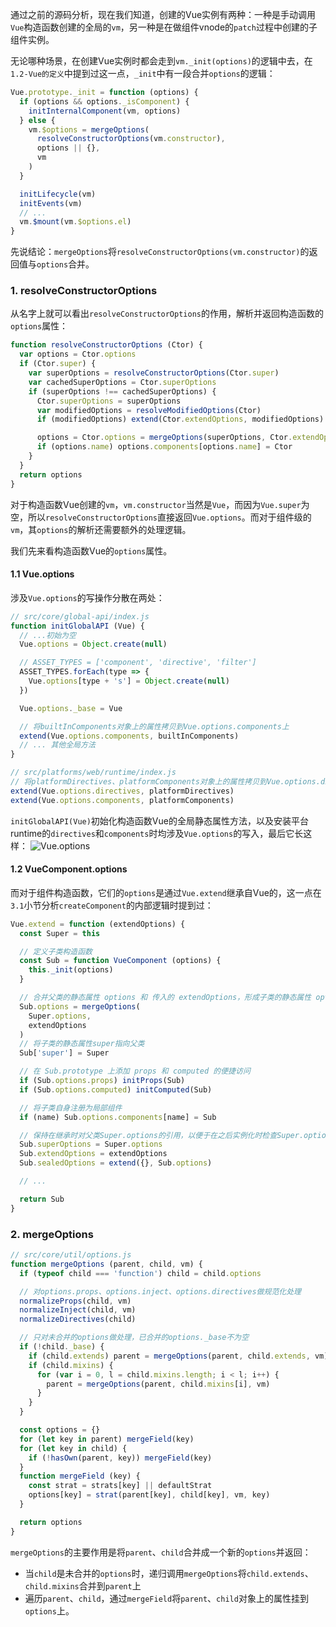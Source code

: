 通过之前的源码分析，现在我们知道，创建的Vue实例有两种：一种是手动调用`Vue`构造函数创建的全局的`vm`，另一种是在做组件vnode的`patch`过程中创建的子组件实例。

无论哪种场景，在创建Vue实例时都会走到`vm._init(options)`的逻辑中去，在`1.2-Vue的定义`中提到过这一点，`_init`中有一段合并`options`的逻辑：
```js
Vue.prototype._init = function (options) {
  if (options && options._isComponent) {
    initInternalComponent(vm, options)
  } else {
    vm.$options = mergeOptions(
      resolveConstructorOptions(vm.constructor),
      options || {},
      vm
    )
  }

  initLifecycle(vm)
  initEvents(vm)
  // ...
  vm.$mount(vm.$options.el)
}
```

先说结论：`mergeOptions`将`resolveConstructorOptions(vm.constructor)`的返回值与`options`合并。

### 1. resolveConstructorOptions
从名字上就可以看出`resolveConstructorOptions`的作用，解析并返回构造函数的`options`属性：
```js
function resolveConstructorOptions (Ctor) {
  var options = Ctor.options
  if (Ctor.super) {
    var superOptions = resolveConstructorOptions(Ctor.super)
    var cachedSuperOptions = Ctor.superOptions
    if (superOptions !== cachedSuperOptions) {
      Ctor.superOptions = superOptions
      var modifiedOptions = resolveModifiedOptions(Ctor)
      if (modifiedOptions) extend(Ctor.extendOptions, modifiedOptions)

      options = Ctor.options = mergeOptions(superOptions, Ctor.extendOptions)
      if (options.name) options.components[options.name] = Ctor
    }
  }
  return options
}
```

对于构造函数Vue创建的`vm`，`vm.constructor`当然是`Vue`，而因为`Vue.super`为空，所以`resolveConstructorOptions`直接返回`Vue.options`。而对于组件级的`vm`，其`options`的解析还需要额外的处理逻辑。

我们先来看构造函数Vue的`options`属性。

#### 1.1 Vue.options
涉及`Vue.options`的写操作分散在两处：
```js
// src/core/global-api/index.js
function initGlobalAPI (Vue) {
  // ...初始为空
  Vue.options = Object.create(null)

  // ASSET_TYPES = ['component', 'directive', 'filter']
  ASSET_TYPES.forEach(type => {
    Vue.options[type + 's'] = Object.create(null)
  })

  Vue.options._base = Vue

  // 将builtInComponents对象上的属性拷贝到Vue.options.components上
  extend(Vue.options.components, builtInComponents)
  // ... 其他全局方法
}

// src/platforms/web/runtime/index.js
// 将platformDirectives、platformComponents对象上的属性拷贝到Vue.options.directives、Vue.options.components上
extend(Vue.options.directives, platformDirectives)
extend(Vue.options.components, platformComponents)
```

`initGlobalAPI(Vue)`初始化构造函数Vue的全局静态属性方法，以及安装平台runtime的`directives`和`components`时均涉及`Vue.options`的写入，最后它长这样：
![Vue.options](https://pic.downk.cc/item/5f588c47160a154a67f06d84.jpg)

#### 1.2 VueComponent.options
而对于组件构造函数，它们的`options`是通过`Vue.extend`继承自Vue的，这一点在`3.1`小节分析`createComponent`的内部逻辑时提到过：
```js
Vue.extend = function (extendOptions) {
  const Super = this

  // 定义子类构造函数
  const Sub = function VueComponent (options) {
    this._init(options)
  }

  // 合并父类的静态属性 options 和 传入的 extendOptions，形成子类的静态属性 options
  Sub.options = mergeOptions(
    Super.options,
    extendOptions
  )
  // 将子类的静态属性super指向父类
  Sub['super'] = Super

  // 在 Sub.prototype 上添加 props 和 computed 的便捷访问
  if (Sub.options.props) initProps(Sub)
  if (Sub.options.computed) initComputed(Sub)

  // 将子类自身注册为局部组件
  if (name) Sub.options.components[name] = Sub

  // 保持在继承时对父类Super.options的引用，以便于在之后实例化时检查Super.options是否更新过
  Sub.superOptions = Super.options
  Sub.extendOptions = extendOptions
  Sub.sealedOptions = extend({}, Sub.options)

  // ...

  return Sub
}
```

### 2. mergeOptions
```js
// src/core/util/options.js
function mergeOptions (parent, child, vm) {
  if (typeof child === 'function') child = child.options

  // 对options.props、options.inject、options.directives做规范化处理
  normalizeProps(child, vm)
  normalizeInject(child, vm)
  normalizeDirectives(child)

  // 只对未合并的options做处理，已合并的options._base不为空
  if (!child._base) {
    if (child.extends) parent = mergeOptions(parent, child.extends, vm)
    if (child.mixins) {
      for (var i = 0, l = child.mixins.length; i < l; i++) {
        parent = mergeOptions(parent, child.mixins[i], vm)
      }
    }
  }

  const options = {}
  for (let key in parent) mergeField(key)
  for (let key in child) {
    if (!hasOwn(parent, key)) mergeField(key)
  }
  function mergeField (key) {
    const strat = strats[key] || defaultStrat
    options[key] = strat(parent[key], child[key], vm, key)
  }

  return options
}
```

`mergeOptions`的主要作用是将`parent`、`child`合并成一个新的`options`并返回：
- 当`child`是未合并的`options`时，递归调用`mergeOptions`将`child.extends`、`child.mixins`合并到`parent`上
- 遍历`parent`、`child`，通过`mergeField`将`parent`、`child`对象上的属性挂到`options`上。
